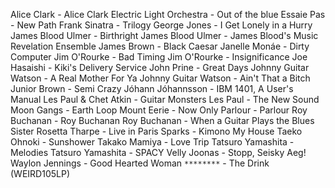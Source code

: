 Alice Clark - Alice Clark
Electric Light Orchestra - Out of the blue
Essaie Pas - New Path
Frank Sinatra - Trilogy
George Jones - I Get Lonely in a Hurry
James Blood Ulmer - Birthright
James Blood Ulmer - James Blood's Music Revelation Ensemble
James Brown - Black Caesar
Janelle Monáe - Dirty Computer
Jim O'Rourke - Bad Timing
Jim O'Rourke - Insignificance
Joe Hasaishi - Kiki's Delivery Service
John Prine - Great Days
Johnny Guitar Watson - A Real Mother For Ya
Johnny Guitar Watson - Ain't That a Bitch
Junior Brown - Semi Crazy
Jóhann Jóhannsson - IBM 1401, A User's Manual
Les Paul & Chet Atkin - Guitar Monsters
Les Paul - The New Sound
Moon Gangs - Earth Loop
Mount Eerie - Now Only
Parlour - Parlour
Roy Buchanan - Roy Buchanan
Roy Buchanan - When a Guitar Plays the Blues
Sister Rosetta Tharpe - Live in Paris
Sparks - Kimono My House
Taeko Ohnoki - Sunshower
Takako Mamiya - Love Trip
Tatsuro Yamashita - Melodies
Tatsuro Yamashita - SPACY
Velly Joonas - Stopp, Seisky Aeg!
Waylon Jennings - Good Hearted Woman
`********` - The Drink (WEIRD105LP)
